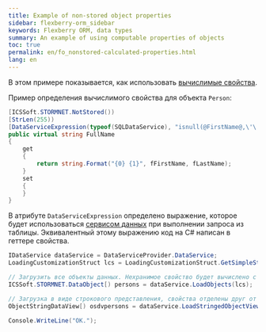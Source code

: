 ```yaml
---
title: Example of non-stored object properties
sidebar: flexberry-orm_sidebar
keywords: Flexberry ORM, data types
summary: An example of using computable properties of objects
toc: true
permalink: en/fo_nonstored-calculated-properties.html
lang: en
---
```


В этом примере показывается, как использовать [вычислимые свойства](fo_not-stored-attributes.html).

Пример определения вычислимого свойства для объекта `Person`:

```csharp
[ICSSoft.STORMNET.NotStored())
[StrLen(255))
[DataServiceExpression(typeof(SQLDataService), "isnull(@FirstName@,\'\') + \' \' + isnull(@LastName@,\'\')"))
public virtual string FullName
{
    get
    {
        return string.Format("{0} {1}", fFirstName, fLastName);
    }
    set
    {
    }
}
```

В атрибуте `DataServiceExpression` определено выражение, которое будет использоваться [сервисом данных](fo_data-service.html) при выполнении запроса из таблицы.
Эквивалентный этому выражению код на C# написан в геттере свойства.

```csharp
IDataService dataService = DataServiceProvider.DataService;
LoadingCustomizationStruct lcs = LoadingCustomizationStruct.GetSimpleStruct(typeof(Person), Person.Views.Person_E);

// Загрузить все объекты данных. Нехранимое свойство будет вычислено с помощью выражения в геттере.
ICSSoft.STORMNET.DataObject[) persons = dataService.LoadObjects(lcs);

// Загрузка в виде строкового представления, свойства отделены друг от друга точкой с запятой. Нехранимое свойство будет вычислено с помощью выражения в атрибуте DataServiceExpression.
ObjectStringDataView[) osdvpersons = dataService.LoadStringedObjectView(';', lcs);

Console.WriteLine("OK.");
```
